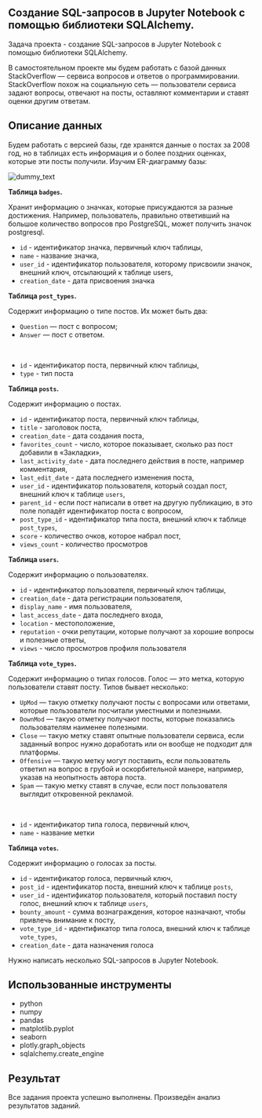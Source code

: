 ## Создание SQL-запросов в Jupyter Notebook с помощью библиотеки SQLAlchemy.

Задача проекта - создание SQL-запросов в Jupyter Notebook с помощью библиотеки SQLAlchemy.

В самостоятельном проекте мы будем работать с базой данных StackOverflow — сервиса вопросов и ответов о программировании. StackOverflow похож на социальную сеть — пользователи сервиса задают вопросы, отвечают на посты, оставляют комментарии и ставят оценки другим ответам.

## Описание данных

Будем работать с версией базы, где хранятся данные о постах за 2008 год, но в таблицах есть информация и о более поздних оценках, которые эти посты получили. 
Изучим ER-диаграмму базы:

![dummy_text](./pics/stack_overflow.png)

**Таблица `badges`.**

Хранит информацию о значках, которые присуждаются за разные достижения. Например, пользователь, правильно ответивший на большое количество вопросов про PostgreSQL, может получить значок postgresql.

- `id` - идентификатор значка, первичный ключ таблицы,
- `name` - название значка,
- `user_id`	- идентификатор пользователя, которому присвоили значок, внешний ключ, отсылающий к таблице users,
- `creation_date` - дата присвоения значка

**Таблица `post_types`.**

Содержит информацию о типе постов. Их может быть два:
- `Question` — пост с вопросом;
- `Answer` — пост с ответом.
<br>

- `id` - идентификатор поста, первичный ключ таблицы,
- `type` - тип поста

**Таблица `posts`.**

Содержит информацию о постах.

- `id` - идентификатор поста, первичный ключ таблицы,
- `title` - заголовок поста,
- `creation_date` - дата создания поста,
- `favorites_count` - число, которое показывает, сколько раз пост добавили в «Закладки»,
- `last_activity_date` - дата последнего действия в посте, например комментария,
- `last_edit_date` - дата последнего изменения поста,
- `user_id` - идентификатор пользователя, который создал пост, внешний ключ к таблице `users`,
- `parent_id` - если пост написали в ответ на другую публикацию, в это поле попадёт идентификатор поста с вопросом,
- `post_type_id` - идентификатор типа поста, внешний ключ к таблице `post_types`,
- `score` - количество очков, которое набрал пост,
- `views_count` - количество просмотров

**Таблица `users`.**

Содержит информацию о пользователях.

- `id` - идентификатор пользователя, первичный ключ таблицы,
- `creation_date` - дата регистрации пользователя,
- `display_name` - имя пользователя,
- `last_access_date` - дата последнего входа,
- `location` - местоположение,
- `reputation` - очки репутации, которые получают за хорошие вопросы и полезные ответы,
- `views` - число просмотров профиля пользователя

**Таблица `vote_types`.**

Содержит информацию о типах голосов. Голос — это метка, которую пользователи ставят посту. Типов бывает несколько: 
- `UpMod` — такую отметку получают посты с вопросами или ответами, которые пользователи посчитали уместными и полезными.
- `DownMod` — такую отметку получают посты, которые показались пользователям наименее полезными.
- `Close` — такую метку ставят опытные пользователи сервиса, если заданный вопрос нужно доработать или он вообще не подходит для платформы.
- `Offensive` — такую метку могут поставить, если пользователь ответил на вопрос в грубой и оскорбительной манере, например, указав на неопытность автора поста.
- `Spam` — такую метку ставят в случае, если пост пользователя выглядит откровенной рекламой.
<br>

- `id` - идентификатор типа голоса, первичный ключ,
- `name` - название метки

**Таблица `votes`.**

Содержит информацию о голосах за посты. 

- `id` - идентификатор голоса, первичный ключ,
- `post_id` - идентификатор поста, внешний ключ к таблице `posts`,
- `user_id` - идентификатор пользователя, который поставил посту голос, внешний ключ к таблице `users`,
- `bounty_amount` - сумма вознаграждения, которое назначают, чтобы привлечь внимание к посту,
- `vote_type_id` - идентификатор типа голоса, внешний ключ к таблице `vote_types`,
- `creation_date` - дата назначения голоса

Нужно написать несколько SQL-запросов в Jupyter Notebook.

## Использованные инструменты
- python
- numpy
- pandas
- matplotlib.pyplot
- seaborn
- plotly.graph_objects
- sqlalchemy.create_engine

## Результат

Все задания проекта успешно выполнены. Произведён анализ результатов заданий.
